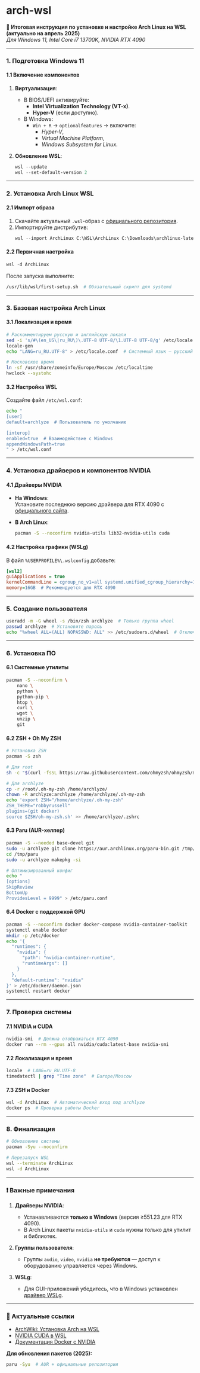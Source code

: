 # arch-wsl

**📝 Итоговая инструкция по установке и настройке Arch Linux на WSL (актуально на апрель 2025)**  
*Для Windows 11, Intel Core i7 13700K, NVIDIA RTX 4090*

---

### **1. Подготовка Windows 11**  
#### **1.1 Включение компонентов**  
1. **Виртуализация**:  
   - В BIOS/UEFI активируйте:  
     - **Intel Virtualization Technology (VT-x)**.  
     - **Hyper-V** (если доступно).  
   - В Windows:  
     - `Win + R` → `optionalfeatures` → включите:  
       - *Hyper-V*,  
       - *Virtual Machine Platform*,  
       - *Windows Subsystem for Linux*.  

2. **Обновление WSL**:  
   ```powershell
   wsl --update
   wsl --set-default-version 2
   ```

---

### **2. Установка Arch Linux WSL**  
#### **2.1 Импорт образа**  
1. Скачайте актуальный `.wsl`-образ с [официального репозитория](https://gitlab.archlinux.org/archlinux/archlinux-wsl).  
2. Импортируйте дистрибутив:  
   ```powershell
   wsl --import ArchLinux C:\WSL\ArchLinux C:\Downloads\archlinux-latest.wsl --version 2
   ```

#### **2.2 Первичная настройка**  
```powershell
wsl -d ArchLinux
```  
После запуска выполните:  
```bash
/usr/lib/wsl/first-setup.sh  # Обязательный скрипт для systemd
```

---

### **3. Базовая настройка Arch Linux**  
#### **3.1 Локализация и время**  
```bash
# Раскомментируем русскую и английскую локали
sed -i 's/#\(en_US\|ru_RU\)\.UTF-8 UTF-8/\1.UTF-8 UTF-8/g' /etc/locale.gen
locale-gen
echo "LANG=ru_RU.UTF-8" > /etc/locale.conf  # Системный язык — русский

# Московское время
ln -sf /usr/share/zoneinfo/Europe/Moscow /etc/localtime
hwclock --systohc
```

#### **3.2 Настройка WSL**  
Создайте файл `/etc/wsl.conf`:  
```bash
echo "
[user]
default=archlyze  # Пользователь по умолчанию

[interop]
enabled=true  # Взаимодействие с Windows
appendWindowsPath=true
" > /etc/wsl.conf
```

---

### **4. Установка драйверов и компонентов NVIDIA**  
#### **4.1 Драйверы NVIDIA**  
- **На Windows**:  
  Установите последнюю версию драйвера для RTX 4090 с [официального сайта](https://www.nvidia.com/Download/index.aspx).  

- **В Arch Linux**:  
  ```bash
  pacman -S --noconfirm nvidia-utils lib32-nvidia-utils cuda
  ```  

#### **4.2 Настройка графики (WSLg)**  
В файл `%USERPROFILE%\.wslconfig` добавьте:  
```ini
[wsl2]
guiApplications = true
kernelCommandLine = cgroup_no_v1=all systemd.unified_cgroup_hierarchy=1
memory=16GB  # Рекомендуется для RTX 4090
```

---

### **5. Создание пользователя**  
```bash
useradd -m -G wheel -s /bin/zsh archlyze  # Только группа wheel
passwd archlyze  # Установите пароль
echo "%wheel ALL=(ALL) NOPASSWD: ALL" >> /etc/sudoers.d/wheel  # Отключение пароля для sudo
```

---

### **6. Установка ПО**  
#### **6.1 Системные утилиты**  
```bash
pacman -S --noconfirm \
    nano \
    python \
    python-pip \
    htop \
    curl \
    wget \
    unzip \
    git
```

#### **6.2 ZSH + Oh My ZSH**  
```bash
# Установка ZSH
pacman -S zsh

# Для root
sh -c "$(curl -fsSL https://raw.githubusercontent.com/ohmyzsh/ohmyzsh/master/tools/install.sh)" "" --unattended

# Для archlyze
cp -r /root/.oh-my-zsh /home/archlyze/
chown -R archlyze:archlyze /home/archlyze/.oh-my-zsh
echo 'export ZSH="/home/archlyze/.oh-my-zsh"
ZSH_THEME="robbyrussell"
plugins=(git docker)
source $ZSH/oh-my-zsh.sh' >> /home/archlyze/.zshrc
```

#### **6.3 Paru (AUR-хелпер)**  
```bash
pacman -S --needed base-devel git
sudo -u archlyze git clone https://aur.archlinux.org/paru-bin.git /tmp/paru
cd /tmp/paru
sudo -u archlyze makepkg -si

# Оптимизированный конфиг
echo "
[options]
SkipReview
BottomUp
ProvidesLevel = 9999" > /etc/paru.conf
```

#### **6.4 Docker с поддержкой GPU**  
```bash
pacman -S --noconfirm docker docker-compose nvidia-container-toolkit
systemctl enable docker
mkdir -p /etc/docker
echo '{
  "runtimes": {
    "nvidia": {
      "path": "nvidia-container-runtime",
      "runtimeArgs": []
    }
  },
  "default-runtime": "nvidia"
}' > /etc/docker/daemon.json
systemctl restart docker
```

---

### **7. Проверка системы**  
#### **7.1 NVIDIA и CUDA**  
```bash
nvidia-smi  # Должна отображаться RTX 4090
docker run --rm --gpus all nvidia/cuda:latest-base nvidia-smi
```

#### **7.2 Локализация и время**  
```bash
locale  # LANG=ru_RU.UTF-8
timedatectl | grep "Time zone"  # Europe/Moscow
```

#### **7.3 ZSH и Docker**  
```bash
wsl -d ArchLinux  # Автоматический вход под archlyze
docker ps  # Проверка работы Docker
```

---

### **8. Финализация**  
```bash
# Обновление системы
pacman -Syu --noconfirm

# Перезапуск WSL
wsl --terminate ArchLinux
wsl -d ArchLinux
```

---

### **❗ Важные примечания**  
1. **Драйверы NVIDIA**:  
   - Устанавливаются **только в Windows** (версия ≥551.23 для RTX 4090).  
   - В Arch Linux пакеты `nvidia-utils` и `cuda` нужны только для утилит и библиотек.  

2. **Группы пользователя**:  
   - Группы `audio`, `video`, `nvidia` **не требуются** — доступ к оборудованию управляется через Windows.  

3. **WSLg**:  
   - Для GUI-приложений убедитесь, что в Windows установлен [драйвер WSLg](https://learn.microsoft.com/en-us/windows/wsl/wslg).  

---

### **🔗 Актуальные ссылки**  
- [ArchWiki: Установка Arch на WSL](https://wiki.archlinux.org/title/Install_Arch_Linux_on_WSL)  
- [NVIDIA CUDA в WSL](https://docs.nvidia.com/cuda/wsl-user-guide/index.html)  
- [Документация Docker с NVIDIA](https://docs.docker.com/config/containers/resource_constraints/#gpu)  

**Для обновления пакетов (2025):**  
```bash
paru -Syu  # AUR + официальные репозитории
```
